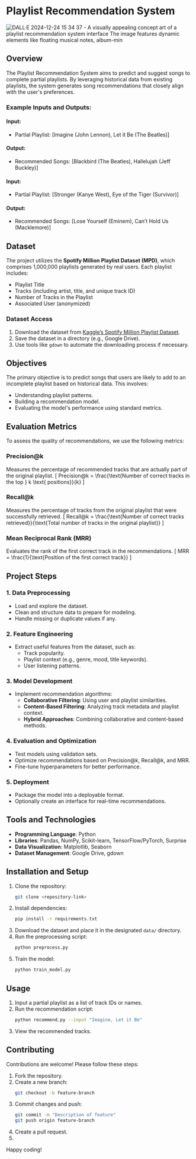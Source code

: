 # Playlist Recommendation System

![DALL·E 2024-12-24 15 34 37 - A visually appealing concept art of a playlist recommendation system interface  The image features dynamic elements like floating musical notes, album-min](https://github.com/user-attachments/assets/edc54ee4-d6cb-49e3-8b17-fe6b8160dc06)

## Overview
The Playlist Recommendation System aims to predict and suggest songs to complete partial playlists. By leveraging historical data from existing playlists, the system generates song recommendations that closely align with the user's preferences.

### Example Inputs and Outputs:
#### Input:
- Partial Playlist: [Imagine (John Lennon), Let it Be (The Beatles)]
#### Output:
- Recommended Songs: [Blackbird (The Beatles), Hallelujah (Jeff Buckley)]

#### Input:
- Partial Playlist: [Stronger (Kanye West), Eye of the Tiger (Survivor)]
#### Output:
- Recommended Songs: [Lose Yourself (Eminem), Can’t Hold Us (Macklemore)]

## Dataset
The project utilizes the **Spotify Million Playlist Dataset (MPD)**, which comprises 1,000,000 playlists generated by real users. Each playlist includes:
- Playlist Title
- Tracks (including artist, title, and unique track ID)
- Number of Tracks in the Playlist
- Associated User (anonymized)

### Dataset Access
1. Download the dataset from [Kaggle’s Spotify Million Playlist Dataset](https://www.kaggle.com).
2. Save the dataset in a directory (e.g., Google Drive).
3. Use tools like `gdown` to automate the downloading process if necessary.

## Objectives
The primary objective is to predict songs that users are likely to add to an incomplete playlist based on historical data. This involves:
- Understanding playlist patterns.
- Building a recommendation model.
- Evaluating the model's performance using standard metrics.

## Evaluation Metrics
To assess the quality of recommendations, we use the following metrics:

### Precision@k
Measures the percentage of recommended tracks that are actually part of the original playlist.
\[
Precision@k = \frac{\text{Number of correct tracks in the top } k \text{ positions}}{k}
\]

### Recall@k
Measures the percentage of tracks from the original playlist that were successfully retrieved.
\[
Recall@k = \frac{\text{Number of correct tracks retrieved}}{\text{Total number of tracks in the original playlist}}
\]

### Mean Reciprocal Rank (MRR)
Evaluates the rank of the first correct track in the recommendations.
\[
MRR = \frac{1}{\text{Position of the first correct track}}
\]

## Project Steps
### 1. Data Preprocessing
- Load and explore the dataset.
- Clean and structure data to prepare for modeling.
- Handle missing or duplicate values if any.

### 2. Feature Engineering
- Extract useful features from the dataset, such as:
  - Track popularity.
  - Playlist context (e.g., genre, mood, title keywords).
  - User listening patterns.

### 3. Model Development
- Implement recommendation algorithms:
  - **Collaborative Filtering**: Using user and playlist similarities.
  - **Content-Based Filtering**: Analyzing track metadata and playlist context.
  - **Hybrid Approaches**: Combining collaborative and content-based methods.

### 4. Evaluation and Optimization
- Test models using validation sets.
- Optimize recommendations based on Precision@k, Recall@k, and MRR.
- Fine-tune hyperparameters for better performance.

### 5. Deployment
- Package the model into a deployable format.
- Optionally create an interface for real-time recommendations.

## Tools and Technologies
- **Programming Language**: Python
- **Libraries**: Pandas, NumPy, Scikit-learn, TensorFlow/PyTorch, Surprise
- **Data Visualization**: Matplotlib, Seaborn
- **Dataset Management**: Google Drive, gdown

## Installation and Setup
1. Clone the repository:
   ```bash
   git clone <repository-link>
   ```
2. Install dependencies:
   ```bash
   pip install -r requirements.txt
   ```
3. Download the dataset and place it in the designated `data/` directory.
4. Run the preprocessing script:
   ```bash
   python preprocess.py
   ```
5. Train the model:
   ```bash
   python train_model.py
   ```

## Usage
1. Input a partial playlist as a list of track IDs or names.
2. Run the recommendation script:
   ```bash
   python recommend.py --input "Imagine, Let it Be"
   ```
3. View the recommended tracks.

## Contributing
Contributions are welcome! Please follow these steps:
1. Fork the repository.
2. Create a new branch:
   ```bash
   git checkout -b feature-branch
   ```
3. Commit changes and push:
   ```bash
   git commit -m "Description of feature"
   git push origin feature-branch
   ```
4. Create a pull request.
5. 
Happy coding!

